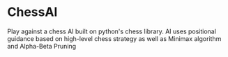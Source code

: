 # ChessAI
Play against a chess AI built on python's chess library. AI uses positional guidance based on high-level chess strategy as well as Minimax algorithm and Alpha-Beta Pruning
